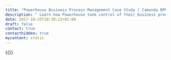 ```yaml
---
title: "Powerhouse Business Process Management Case Study | Camunda BPM"
description: " Learn how Powerhouse took control of their business process automation and improved efficiency in their organization with Camunda. Camunda is the leader for workflow automation based on Java and BPMN 2.0."
date: 2017-10-25T10:39:22+02:00
draft: false
contact: true
contacthidden: true
mycontent: static
---
```

{{<case-study-single
company="Powerhouse"
companydescription="<p>Powerhouse is an energy-tech company offering a digital utility platform to customers who produce/consume energy and to utilities. For producers/consumers of energy the platform allows them to execute their energy via the digital tooling in the self-service portal and direct market access. For utilities the digital platform allows them to run their business with the cloud based contract-meter-to-cash platform.</p>"
customerquote="<p>“Because of the high variability in market processes in different regulated markets, we decided to go for a workflow solution which can offer flexibility in an easy way. After investigation, Camunda is selected as the solution to use for modelling business processes within our SaaS platform. Camunda has a big community and offers the flexibility we need for a multitenant platform. Also in combination with our custom platform adapters, Camunda enables our partners to develop and implement faster. We are looking forward to explore Optimize as well.”</p><p>- Jorn Oosterwijk, Powerhouse, Lead Product Owner</p>"
teaser="Leverage the flexibility of Camunda & BPMN to model business processes for different customers, markets & countries."
usecase=""
videolink=""
logo="//images.ctfassets.net/vpidbgnakfvf/1kjtTYx8kyyeusA2QGgaQs/14584895de6dc1e3fd6aed5661e51407/powerhouse.svg"
pdf=""
thumbnail="">}}